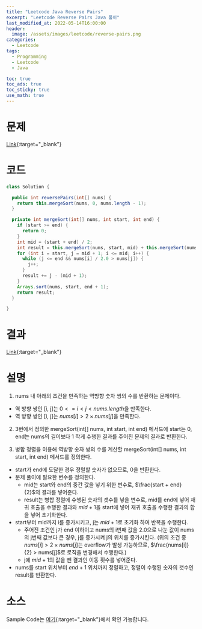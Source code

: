 ```yaml
---
title: "Leetcode Java Reverse Pairs"
excerpt: "Leetcode Reverse Pairs Java 풀이"
last_modified_at: 2022-05-14T16:00:00
header:
  image: /assets/images/leetcode/reverse-pairs.png
categories:
  - Leetcode
tags:
  - Programming
  - Leetcode
  - Java

toc: true
toc_ads: true
toc_sticky: true
use_math: true
---
```

# 문제
[Link](https://leetcode.com/problems/reverse-pairs/){:target="_blank"}

# 코드
```java
class Solution {

  public int reversePairs(int[] nums) {
    return this.mergeSort(nums, 0, nums.length - 1);
  }

  private int mergeSort(int[] nums, int start, int end) {
    if (start >= end) {
      return 0;
    }
    int mid = (start + end) / 2;
    int result = this.mergeSort(nums, start, mid) + this.mergeSort(nums, mid + 1, end);
    for (int i = start, j = mid + 1; i <= mid; i++) {
      while (j <= end && nums[i] / 2.0 > nums[j]) {
        j++;
      }
      result += j - (mid + 1);
    }
    Arrays.sort(nums, start, end + 1);
    return result;
  }

}
```

# 결과
[Link](https://leetcode.com/submissions/detail/699122971/){:target="_blank"}

# 설명
1. nums 내 아래의 조건을 만족하는 역방향 숫자 쌍의 수를 반환하는 문제이다.
- 역 방향 쌍인 [i, j]는 $0 <= i < j < nums.length$을 만족한다.
- 역 방향 쌍인 [i, j]는 $nums[i] > 2 \times nums[j]$을 만족한다.

2. 3번에서 정의한 mergeSort(int[] nums, int start, int end) 메서드에 start는 0, end는 nums의 길이보다 1 작게 수행한 결과를 주어진 문제의 결과로 반환한다.

3. 병합 정렬을 이용해 역방향 숫자 쌍의 수를 계산할 mergeSort(int[] nums, int start, int end) 메서드를 정의한다.
- start가 end에 도달한 경우 정렬할 숫자가 없으므로, 0을 반환한다.
- 문제 풀이에 필요한 변수를 정의한다.
  - mid는 start와 end의 중간 값을 넣기 위한 변수로, $\frac{start + end}{2}$의 결과를 넣어준다.
  - result는 병합 정렬에 수행된 숫자의 갯수를 넣을 변수로, mid를 end에 넣어 재귀 호출을 수행한 결과와 $mid + 1$을 start에 넣어 재귀 호출을 수행한 결과의 합을 넣어 초기화한다.
- start부터 mid까지 i를 증가시키고, j는 $mid + 1$로 초기화 하여 반복을 수행한다.
  - 주어진 조건인 j가 end 이하이고 nums의 i번째 값을 2.0으로 나눈 값이 nums의 j번째 값보다 큰 경우, j를 증가시켜 j의 위치를 증가시킨다. (위의 조건 중 $nums[i] > 2 \times nums[j]$는 overflow가 발생 가능하므로, $\frac{nums[i]}{2} > nums[j]$로 로직을 변경해서 수행한다.)
  - j에 $mid + 1$의 값을 뺀 결과인 이동 횟수를 넣어준다.
- nums를 start 위치부터 $end + 1$ 위치까지 정렬하고, 정렬이 수행된 숫자의 갯수인 result를 반환한다.

# 소스
Sample Code는 [여기](https://github.com/GracefulSoul/leetcode/blob/master/src/main/java/gracefulsoul/problems/ReversePairs.java){:target="_blank"}에서 확인 가능합니다.